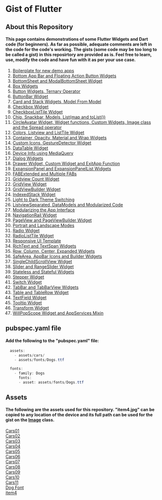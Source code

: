 # Gist of Flutter

## About this Repository

#### This page contains demonstrations of some Flutter Widgets and Dart code (for beginners). As far as possible, adequate comments are left in the code for the code's working. The gists (some code may be too long to be called a gist) in this reposirtory are provided as is. Feel free to learn, use, modify the code and have fun with it as per your use case.

1) [Boilerplate for new demo apps](https://github.com/flutternoob/nGoFer/blob/master/Folders/Boilerplate%20for%20new%20demo%20apps/Boilerplate%20for%20new%20demo%20apps.md)  
2) [Bottom App Bar and Floating Action Button Widgets](https://github.com/flutternoob/nGoFer/blob/master/Folders/Bottom%20App%20Bar%20and%20Floating%20Action%20Button%20Widgets/Bottom%20App%20Bar%20and%20Floating%20Action%20Button%20Widgets.md)  
3) [BottomSheet and ModalBottomSheet Widget](https://github.com/flutternoob/nGoFer/blob/master/Folders/BottomSheet%20and%20ModalBottomSheet%20Widget/BottomSheet%20and%20ModalBottomSheet%20Widget.md)  
4) [Box Widgets](https://github.com/flutternoob/nGoFer/blob/master/Folders/Box%20Widgets/Box%20Widgets.md)  
5) [Button Widgets, Ternary Operator](https://github.com/flutternoob/nGoFer/blob/master/Folders/Button%20Widgets%2C%20Ternary%20Operator/Button%20Widgets%2C%20Ternary%20Operator.md)  
6) [ButtonBar Widget](https://github.com/flutternoob/nGoFer/blob/master/Folders/ButtonBar%20Widget/ButtonBar%20Widget.md)  
7) [Card and Stack Widgets, Model From Model](https://github.com/flutternoob/nGoFer/blob/master/Folders/Card%20and%20Stack%20Widgets%2C%20Model%20From%20Model/Card%20and%20Stack%20Widgets%2C%20Model%20From%20Model.md)  
8) [Checkbox Widget](https://github.com/flutternoob/nGoFer/blob/master/Folders/Checkbox%20Widget/Checkbox%20Widget.md)  
9) [CheckboxListTile Widget](https://github.com/flutternoob/nGoFer/blob/master/Folders/CheckboxListTile%20Widget/CheckboxListTile%20Widget.md)  
10) [Chip, Snackbar, Models, List(map and toList())](https://github.com/flutternoob/nGoFer/blob/master/Folders/Chip%2C%20Snackbar%2C%20Models%2C%20List(map%20and%20toList())/Chip%2C%20Snackbar%2C%20Models%2C%20List(map%20and%20toList()).md)  
11) [CircleAvatar Widget, Widget functions, Custom Widgets, Image class and the Spread operator](https://github.com/flutternoob/nGoFer/blob/master/Folders/CircleAvatar%20Widget%2C%20Widget%20functions%2C%20Custom%20Widgets%2C%20Image%20class%20and%20the%20Spread%20operator/CircleAvatar%20Widget%2C%20Widget%20functions%2C%20Custom%20Widgets%2C%20Image%20class%20and%20the%20Spread%20operator.md)  
12) [Colors, Listview and ListTile Widget](https://github.com/flutternoob/nGoFer/blob/master/Folders/Colors%2C%20Listview%20and%20ListTile%20Widget/Colors%2C%20Listview%20and%20ListTile%20Widget.md)  
13) [Container, Opacity, Material and Wrap Widgets](https://github.com/flutternoob/nGoFer/blob/master/Folders/Container%2C%20Opacity%2C%20Material%20and%20Wrap%20Widgets/Container%2C%20Opacity%2C%20Material%20and%20Wrap%20Widgets.md)  
14) [Custom Icons, GestureDetector Widget](https://github.com/flutternoob/nGoFer/blob/master/Folders/Custom%20Icons%2C%20GestureDetector%20Widget/Custom%20Icons%2C%20GestureDetector%20Widget.md)  
15) [DataTable Widget](https://github.com/flutternoob/nGoFer/blob/master/Folders/DataTable%20Widget/DataTable%20Widget.md)  
16) [Device Info using MediaQuery](https://github.com/flutternoob/nGoFer/blob/master/Folders/Device%20Info%20using%20MediaQuery/Device%20Info%20using%20MediaQuery.md)  
17) [Dialog Widgets](https://github.com/flutternoob/nGoFer/blob/master/Folders/Dialog%20Widgets/Dialog%20Widgets.md)  
18) [Drawer Widget, Custom Widget and ExitApp Function](https://github.com/flutternoob/nGoFer/blob/master/Folders/Drawer%20Widget%2C%20Custom%20Widget%20and%20ExitApp%20Function/Drawer%20Widget%2C%20Custom%20Widget%20and%20ExitApp%20Function.md)  
19) [ExpansionPanel and ExpansionPanelList Widgets](https://github.com/flutternoob/nGoFer/blob/master/Folders/ExpansionPanel%20and%20ExpansionPanelList%20Widgets/ExpansionPanel%20and%20ExpansionPanelList%20Widgets.md)  
20) [FABExtended and Multiple FABs](https://github.com/flutternoob/nGoFer/blob/master/Folders/FABExtended%20and%20Multiple%20FABs/FABExtended%20and%20Multiple%20FABs.md)  
21) [Gridview Count Widget](https://github.com/flutternoob/nGoFer/blob/master/Folders/Gridview%20Count%20Widget/Gridview%20Count%20Widget.md)  
22) [GridView Widget](https://github.com/flutternoob/nGoFer/blob/master/Folders/GridView%20Widget/GridView%20Widget.md)  
23) [GridViewBuilder Widget](https://github.com/flutternoob/nGoFer/blob/master/Folders/GridViewBuilder%20Widget/GridViewBuilder%20Widget.md)  
24) [IndexedStack Widget](https://github.com/flutternoob/nGoFer/blob/master/Folders/IndexedStack%20Widget/IndexedStack%20Widget.md)  
25) [Light to Dark Theme Switching](https://github.com/flutternoob/nGoFer/blob/master/Folders/Light%20to%20Dark%20Theme%20Switching/Light%20to%20Dark%20Theme%20Switching.md)  
26) [ListviewSeparated, DataModels and Modularized Code](https://github.com/flutternoob/nGoFer/blob/master/Folders/ListviewSeparated%2C%20DataModels%20and%20Modularized%20Code/ListviewSeparated%2C%20DataModels%20and%20Modularized%20Code.md)  
27) [Modularizing the App Interface](https://github.com/flutternoob/nGoFer/blob/master/Folders/Modularizing%20the%20App%20Interface/Modularizing%20the%20App%20Interface.md) 
28) [NavigationRail Widget](https://github.com/flutternoob/nGoFer/blob/master/Folders/NavigationRail%20Widget/NavigationRail%20Widget.md)  
29) [PageView and PageViewBuilder Widget](https://github.com/flutternoob/nGoFer/blob/master/Folders/PageView%20and%20PageViewBuilder%20Widget/PageView%20and%20PageViewBuilder%20Widget.md)  
30) [Portrait and Landscape Modes](https://github.com/flutternoob/nGoFer/blob/master/Folders/Portrait%20and%20Landscape%20Modes/Portrait%20and%20Landscape%20Modes.md)  
31) [Radio Widget](https://github.com/flutternoob/nGoFer/blob/master/Folders/Radio%20Widget/Radio%20Widget.md)  
32) [RadioListTile Widget](https://github.com/flutternoob/nGoFer/blob/master/Folders/RadioListTile%20Widget/RadioListTile%20Widget.md)  
33) [Responsive UI Template](https://github.com/flutternoob/nGoFer/blob/master/Folders/Responsive%20UI%20Template/Responsive%20UI%20Template.md)  
34) [RichText and TextSpan Widgets](https://github.com/flutternoob/nGoFer/blob/master/Folders/RichText%20and%20TextSpan%20Widgets/RichText%20and%20TextSpan%20Widgets.md)  
35) [Row, Column, Center, Expanded Widgets](https://github.com/flutternoob/nGoFer/blob/master/Folders/Row%2C%20Column%2C%20Center%2C%20Expanded%20Widgets/Row%2C%20Column%2C%20Center%2C%20Expanded%20Widgets.md)  
36) [SafeArea, AppBar Icons and Builder Widgets](https://github.com/flutternoob/nGoFer/blob/master/Folders/SafeArea%2C%20AppBar%20Icons%20and%20Builder%20Widgets/SafeArea%2C%20AppBar%20Icons%20and%20Builder%20widgets.md)  
37) [SingleChildScrollView Widget](https://github.com/flutternoob/nGoFer/blob/master/Folders/SingleChildScrollView%20Widget/SingleChildScrollView%20Widget.md)  
38) [Slider and RangeSlider Widget](https://github.com/flutternoob/nGoFer/blob/master/Folders/Slider%20and%20RangeSlider%20Widget/Slider%20and%20RangeSlider%20Widget.md)  
39) [Stateless and Stateful Widgets](https://github.com/flutternoob/nGoFer/blob/master/Folders/Stateless%20and%20Stateful%20Widgets/Stateless%20and%20Stateful%20Widgets.md) 
40) [Stepper Widget](https://github.com/flutternoob/nGoFer/blob/master/Folders/Stepper%20Widget/Stepper%20Widget.md)  
41) [Switch Widget](https://github.com/flutternoob/nGoFer/blob/master/Folders/Switch%20Widget/Switch%20Widget.md)  
42) [TabBar and TabBarView Widgets](https://github.com/flutternoob/nGoFer/blob/master/Folders/TabBar%20and%20TabBarView%20Widgets/TabBar%20and%20TabBarView%20Widgets.md)  
43) [Table and TableRow Widget](https://github.com/flutternoob/nGoFer/blob/master/Folders/Table%20and%20TableRow%20Widget/Table%20and%20TableRow%20Widget.md)  
44) [TextField Widget](https://github.com/flutternoob/nGoFer/blob/master/Folders/TextField%20Widget/TextField%20Widget.md)  
45) [Tooltip Widget](https://github.com/flutternoob/nGoFer/blob/master/Folders/Tooltip%20Widget/Tooltip%20Widget.md)  
46) [Transform Widget](https://github.com/flutternoob/nGoFer/blob/master/Folders/Transform%20Widget/Transform%20Widget.md)  
47) [WillPopScope Widget and AppServices Mixin](https://github.com/flutternoob/nGoFer/blob/master/Folders/WillPopScope%20Widget%20and%20AppServices%20Mixin/WillPopScope%20Widget%20and%20AppServices%20Mixin.md)  

## pubspec.yaml file

#### Add the following to the "pubspec.yaml" file:
```Java
  assets:
    - assets/cars/
    - assets/fonts/Dogs.ttf

  fonts:
    - family: Dogs
      fonts:
      - asset: assets/fonts/Dogs.ttf
```

## Assets

#### The following are the assets used for this repository. "item4.jpg" can be copied to any location of the device and its full path can be used for the gist on the [Image](https://github.com/flutternoob/nGoFer/blob/master/Folders/CircleAvatar%20Widget%2C%20Widget%20functions%2C%20Custom%20Widgets%2C%20Image%20class%20and%20the%20Spread%20operator/CircleAvatar%20Widget%2C%20Widget%20functions%2C%20Custom%20Widgets%2C%20Image%20class%20and%20the%20Spread%20operator.md) class.

[Cars01](https://github.com/flutternoob/nGoFer/blob/master/Folders/_Assets/cars/Cars01.jpg)  
[Cars02](https://github.com/flutternoob/nGoFer/blob/master/Folders/_Assets/cars/Cars02.jpg)  
[Cars03](https://github.com/flutternoob/nGoFer/blob/master/Folders/_Assets/cars/Cars03.jpg)  
[Cars04](https://github.com/flutternoob/nGoFer/blob/master/Folders/_Assets/cars/Cars04.jpg)  
[Cars05](https://github.com/flutternoob/nGoFer/blob/master/Folders/_Assets/cars/Cars05.jpg)  
[Cars06](https://github.com/flutternoob/nGoFer/blob/master/Folders/_Assets/cars/Cars06.jpg)  
[Cars07](https://github.com/flutternoob/nGoFer/blob/master/Folders/_Assets/cars/Cars07.jpg)  
[Cars08](https://github.com/flutternoob/nGoFer/blob/master/Folders/_Assets/cars/Cars08.jpg)  
[Cars09](https://github.com/flutternoob/nGoFer/blob/master/Folders/_Assets/cars/Cars09.jpg)  
[Cars10](https://github.com/flutternoob/nGoFer/blob/master/Folders/_Assets/cars/Cars10.jpg)  
[Cars11](https://github.com/flutternoob/nGoFer/blob/master/Folders/_Assets/cars/Cars11.jpg)  
[Dog Font](https://github.com/flutternoob/nGoFer/blob/master/Folders/_Assets/fonts/Dogs.ttf)  
[item4](https://github.com/flutternoob/nGoFer/blob/master/Folders/_Assets/item4.jpg)  
